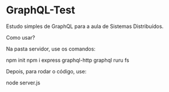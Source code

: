 # GraphQL-Test
 Estudo simples de GraphQL para a aula de Sistemas Distribuídos.


Como usar?

Na pasta servidor, use os comandos:

npm init
npm i express graphql-http graphql ruru fs

Depois, para rodar o código, use:

node server.js